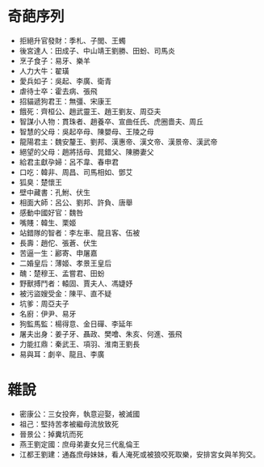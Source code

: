 # 奇葩序列

- 拒絕升官發財：季札、子閭、王蠋
- 後宮達人：田成子、中山靖王劉勝、田蚡、司馬炎
- 烹子食子：易牙、樂羊
- 人力大牛：翟璜
- 愛兵如子：吳起、李廣、衛青
- 虐待士卒：霍去病、張飛
- 招貓遞狗君王：無彊、宋康王
- 餓死：齊桓公、趙武靈王、趙王劉友、周亞夫
- 智謀小人物：貫珠者、趙養卒、宣曲任氏、虎圈嗇夫、周丘
- 智慧的父母：吳起卒母、陳嬰母、王陵之母
- 龍陽君主：魏安釐王、劉邦、漢惠帝、漢文帝、漢景帝、漢武帝
- 絕望的父母：趙將括母、晁錯父、陳勝妻父
- 給君主獻孕婦：呂不韋、春申君
- 口吃：韓非、周昌、司馬相如、鄧艾
- 狐臭：楚懷王
- 壁中藏書：孔鮒、伏生
- 相面大師：呂公、劉邦、許負、唐舉
- 感動中國好官：魏咎
- 嘴賤：韓生、栗姬
- 站錯隊的智者：李左車、龍且客、伍被
- 長壽：趙佗、張蒼、伏生
- 苦逼一生：酈寄、申屠嘉
- 二婚皇后：薄姬、孝景王皇后
- 醜：楚穆王、孟嘗君、田蚡
- 野獸搏鬥者：轅固、賈夫人、馮婕妤
- 被污盜嫂受金：陳平、直不疑
- 坑爹：周亞夫子
- 名廚：伊尹、易牙
- 狗監馬監：楊得意、金日磾、李延年
- 屠夫出身：姜子牙、聶政、樊噲、朱亥、何進、張飛
- 力能扛鼎：秦武王、項羽、淮南王劉長
- 易與耳：劇辛、龍且、李廣

# 雜說

- 密康公：三女投奔，執意迎娶，被滅國
- 祖己：堅持苦孝被繼母流放致死
- 晉景公：掉糞坑而死
- 燕王劉定國：庶母弟妻女兒三代亂倫王
- 江都王劉建：通姦庶母妹妹，看人淹死或被狼咬死取樂，安排宮女與羊狗交。
